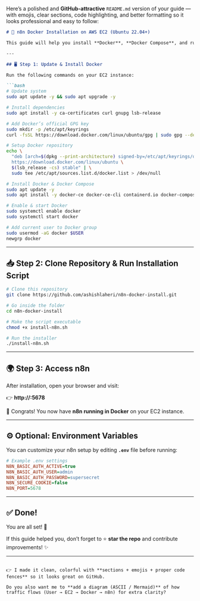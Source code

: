 Here’s a polished and **GitHub-attractive** `README.md` version of your guide — with emojis, clear sections, code highlighting, and better formatting so it looks professional and easy to follow:

````markdown
# 🚀 n8n Docker Installation on AWS EC2 (Ubuntu 22.04+)

This guide will help you install **Docker**, **Docker Compose**, and run **n8n** on your AWS EC2 instance step by step.

---

## 🖥️ Step 1: Update & Install Docker

Run the following commands on your EC2 instance:

```bash
# Update system
sudo apt update -y && sudo apt upgrade -y

# Install dependencies
sudo apt install -y ca-certificates curl gnupg lsb-release

# Add Docker’s official GPG key
sudo mkdir -p /etc/apt/keyrings
curl -fsSL https://download.docker.com/linux/ubuntu/gpg | sudo gpg --dearmor -o /etc/apt/keyrings/docker.gpg

# Setup Docker repository
echo \
  "deb [arch=$(dpkg --print-architecture) signed-by=/etc/apt/keyrings/docker.gpg] \
  https://download.docker.com/linux/ubuntu \
  $(lsb_release -cs) stable" | \
  sudo tee /etc/apt/sources.list.d/docker.list > /dev/null

# Install Docker & Docker Compose
sudo apt update -y
sudo apt install -y docker-ce docker-ce-cli containerd.io docker-compose-plugin

# Enable & start Docker
sudo systemctl enable docker
sudo systemctl start docker

# Add current user to Docker group
sudo usermod -aG docker $USER
newgrp docker
````

---

## 📥 Step 2: Clone Repository & Run Installation Script

```bash
# Clone this repository
git clone https://github.com/ashishlaheri/n8n-docker-install.git

# Go inside the folder
cd n8n-docker-install

# Make the script executable
chmod +x install-n8n.sh

# Run the installer
./install-n8n.sh
```

---

## 🌍 Step 3: Access n8n

After installation, open your browser and visit:

👉 **http\://<EC2-Public-IP>:5678**

🎉 Congrats! You now have **n8n running in Docker** on your EC2 instance.

---

## ⚙️ Optional: Environment Variables

You can customize your n8n setup by editing **`.env`** file before running:

```ini
# Example .env settings
N8N_BASIC_AUTH_ACTIVE=true
N8N_BASIC_AUTH_USER=admin
N8N_BASIC_AUTH_PASSWORD=supersecret
N8N_SECURE_COOKIE=false
N8N_PORT=5678
```

---

## ✅ Done!

You are all set! 🚀

If this guide helped you, don’t forget to ⭐ **star the repo** and contribute improvements! ✨

---

```

👉 I made it clean, colorful with **sections + emojis + proper code fences** so it looks great on GitHub.  

Do you also want me to **add a diagram (ASCII / Mermaid)** of how traffic flows (User → EC2 → Docker → n8n) for extra clarity?
```
